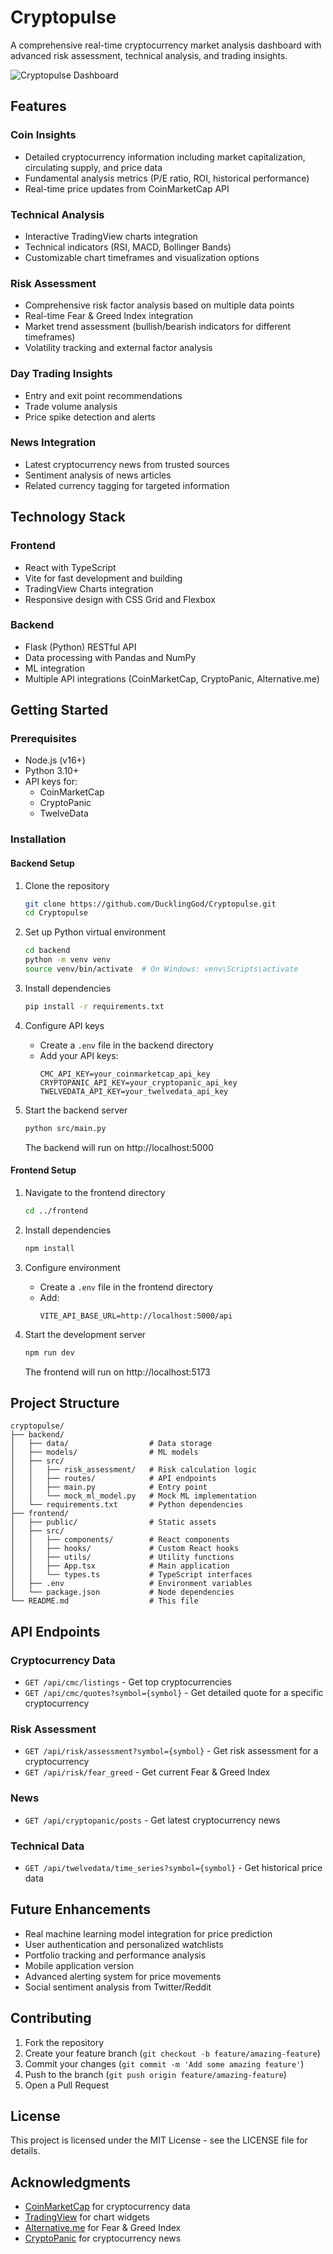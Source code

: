 # Cryptopulse

A comprehensive real-time cryptocurrency market analysis dashboard with advanced risk assessment, technical analysis, and trading insights.

![Cryptopulse Dashboard](https://github.com/DucklingGod/Cryptopulse/raw/master/screenshots/dashboard.png)

## Features

### Coin Insights
- Detailed cryptocurrency information including market capitalization, circulating supply, and price data
- Fundamental analysis metrics (P/E ratio, ROI, historical performance)
- Real-time price updates from CoinMarketCap API

### Technical Analysis
- Interactive TradingView charts integration
- Technical indicators (RSI, MACD, Bollinger Bands)
- Customizable chart timeframes and visualization options

### Risk Assessment
- Comprehensive risk factor analysis based on multiple data points
- Real-time Fear & Greed Index integration
- Market trend assessment (bullish/bearish indicators for different timeframes)
- Volatility tracking and external factor analysis

### Day Trading Insights
- Entry and exit point recommendations
- Trade volume analysis
- Price spike detection and alerts

### News Integration
- Latest cryptocurrency news from trusted sources
- Sentiment analysis of news articles
- Related currency tagging for targeted information

## Technology Stack

### Frontend
- React with TypeScript
- Vite for fast development and building
- TradingView Charts integration
- Responsive design with CSS Grid and Flexbox

### Backend
- Flask (Python) RESTful API
- Data processing with Pandas and NumPy
- ML integration
- Multiple API integrations (CoinMarketCap, CryptoPanic, Alternative.me)

## Getting Started

### Prerequisites
- Node.js (v16+)
- Python 3.10+
- API keys for:
  - CoinMarketCap
  - CryptoPanic
  - TwelveData

### Installation

#### Backend Setup
1. Clone the repository
   ```bash
   git clone https://github.com/DucklingGod/Cryptopulse.git
   cd Cryptopulse
   ```

2. Set up Python virtual environment
   ```bash
   cd backend
   python -m venv venv
   source venv/bin/activate  # On Windows: venv\Scripts\activate
   ```

3. Install dependencies
   ```bash
   pip install -r requirements.txt
   ```

4. Configure API keys
   - Create a `.env` file in the backend directory
   - Add your API keys:
     ```
     CMC_API_KEY=your_coinmarketcap_api_key
     CRYPTOPANIC_API_KEY=your_cryptopanic_api_key
     TWELVEDATA_API_KEY=your_twelvedata_api_key
     ```

5. Start the backend server
   ```bash
   python src/main.py
   ```
   The backend will run on http://localhost:5000

#### Frontend Setup
1. Navigate to the frontend directory
   ```bash
   cd ../frontend
   ```

2. Install dependencies
   ```bash
   npm install
   ```

3. Configure environment
   - Create a `.env` file in the frontend directory
   - Add:
     ```
     VITE_API_BASE_URL=http://localhost:5000/api
     ```

4. Start the development server
   ```bash
   npm run dev
   ```
   The frontend will run on http://localhost:5173

## Project Structure

```
cryptopulse/
├── backend/
│   ├── data/                  # Data storage
│   ├── models/                # ML models
│   ├── src/
│   │   ├── risk_assessment/   # Risk calculation logic
│   │   ├── routes/            # API endpoints
│   │   ├── main.py            # Entry point
│   │   └── mock_ml_model.py   # Mock ML implementation
│   └── requirements.txt       # Python dependencies
├── frontend/
│   ├── public/                # Static assets
│   ├── src/
│   │   ├── components/        # React components
│   │   ├── hooks/             # Custom React hooks
│   │   ├── utils/             # Utility functions
│   │   ├── App.tsx            # Main application
│   │   └── types.ts           # TypeScript interfaces
│   ├── .env                   # Environment variables
│   └── package.json           # Node dependencies
└── README.md                  # This file
```

## API Endpoints

### Cryptocurrency Data
- `GET /api/cmc/listings` - Get top cryptocurrencies
- `GET /api/cmc/quotes?symbol={symbol}` - Get detailed quote for a specific cryptocurrency

### Risk Assessment
- `GET /api/risk/assessment?symbol={symbol}` - Get risk assessment for a cryptocurrency
- `GET /api/risk/fear_greed` - Get current Fear & Greed Index

### News
- `GET /api/cryptopanic/posts` - Get latest cryptocurrency news

### Technical Data
- `GET /api/twelvedata/time_series?symbol={symbol}` - Get historical price data

## Future Enhancements

- Real machine learning model integration for price prediction
- User authentication and personalized watchlists
- Portfolio tracking and performance analysis
- Mobile application version
- Advanced alerting system for price movements
- Social sentiment analysis from Twitter/Reddit

## Contributing

1. Fork the repository
2. Create your feature branch (`git checkout -b feature/amazing-feature`)
3. Commit your changes (`git commit -m 'Add some amazing feature'`)
4. Push to the branch (`git push origin feature/amazing-feature`)
5. Open a Pull Request

## License

This project is licensed under the MIT License - see the LICENSE file for details.

## Acknowledgments

- [CoinMarketCap](https://coinmarketcap.com/) for cryptocurrency data
- [TradingView](https://www.tradingview.com/) for chart widgets
- [Alternative.me](https://alternative.me/) for Fear & Greed Index
- [CryptoPanic](https://cryptopanic.com/) for cryptocurrency news
